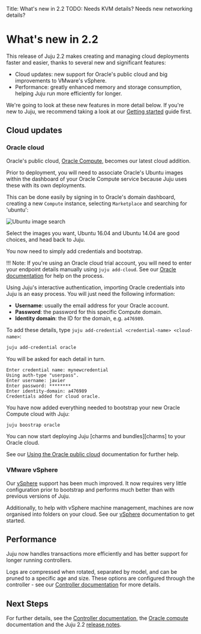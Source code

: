 Title: What's new in 2.2
TODO: Needs KVM details?
      Needs new networking details?

# What's new in 2.2

This release of Juju 2.2 makes creating and managing cloud deployments faster
and easier, thanks to several new and significant features:

- Cloud updates: new support for Oracle's public cloud and big improvements to
  VMware's vSphere.
- Performance: greatly enhanced memory and storage consumption, helping Juju run
  more efficiently for longer.

We're going to look at these new features in more detail below. If you're new
to Juju, we recommend taking a look at our [Getting started][first] guide
first.

## Cloud updates

### Oracle cloud

Oracle's public cloud, [Oracle Compute][compute], becomes our latest cloud
addition.

Prior to deployment, you will need to associate Oracle's Ubuntu images within
the dashboard of your Oracle Compute service because Juju uses these with its
own deployments. 

This can be done easily by signing in to Oracle's domain dashboard, creating a
new `Compute` instance, selecting `Marketplace` and searching for 'ubuntu':

![Ubuntu image search](./media/oracle_create-instance-ubuntu.png)

Select the images you want, Ubuntu 16.04 and Ubuntu 14.04 are good choices, and
head back to Juju.

You now need to simply add credentials and bootstrap. 

!!! Note:
    If you're using an Oracle cloud trial account, you will need to enter your
    endpoint details manually using `juju add-cloud`. See our 
    [Oracle documentation][helporacle] for help on the process.

Using Juju's interactive authentication, importing Oracle credentials into Juju
is an easy process. You will just need the following information:

- **Username**: usually the email address for your Oracle account.
- **Password**: the password for this specific Compute domain.
- **Identity domain**: the ID for the domain, e.g. `a476989`.

To add these details, type `juju add-credential <credential-name> <cloud-name>`:

```bash
juju add-credential oracle
```

You will be asked for each detail in turn.

```no-highlight
Enter credential name: mynewcredential
Using auth-type "userpass".
Enter username: javier
Enter password: ********
Enter identity-domain: a476989
Credentials added for cloud oracle.
```

You have now added everything needed to bootstrap your new Oracle Compute cloud
with Juju:

```bash
juju boostrap oracle
```

You can now start deploying Juju [charms and bundles][charms] to your Oracle cloud.

See our [Using the Oracle public cloud][helporacle] documentation for further help.

### VMware vSphere

Our [vSphere][vmwarevsphere] support has been much improved. It now requires
very little configuration prior to bootstrap and performs much better than with
previous versions of Juju.

Additionally, to help with vSphere machine management, machines are now
organised into folders on your cloud. See our [vSphere][helpvmware]
documentation to get started.
 
## Performance 

Juju now handles transactions more efficiently and has better support for
longer running controllers.

Logs are compressed when rotated, separated by model, and can be pruned to a
specific age and size. These options are configured through the controller -
see our [Controller documentation][logs] for more details. 

## Next Steps

For further details, see the [Controller documentation][logs], the 
[Oracle compute][helporacle] documentation and the Juju 2.2 [release
notes][rnotes].

[first]: ./getting-started.html
[logs]: ./controllers-config.html
[vmwarevsphere]: http://www.vmware.com/products/vsphere.html
[helpvmware]: ./help-vmware.html
[compute]: https://cloud.oracle.com/en_US/compute
[charmstore]: https://jujucharms.com/store
[helporacle]: ./help-oracle.html
[rnotes]: ./reference-release-notes.html#juju_2.2.0

